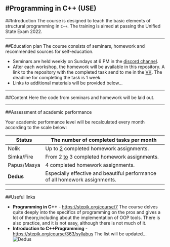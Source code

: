 #Programming in C++ (USE)
---
##Introduction
The course is designed to teach the basic elements of structural programming in `C++`. The training is aimed at passing the Unified State Exam 2022.

---
##Education plan
The course consists of seminars, homework and recommended sources for self-education.

- Seminars are held weekly on Sundays at 6 PM in the [discord channel](https://discord.gg/CmhtjhPsXK).
- After each workshop, the homework will be available in this repository. A link to the repository with the completed task send to me in the [VK](https://vk.com/prohoretz). The deadline for completing the task is 1 week.
- Links to additional materials will be provided below...

--- 
##Content
Here the code from seminars and homework will be laid out.

---
##Assessment of academic performance

Your academic performance level will be recalculated every month according to the scale below:

Status|The number of completed tasks per month
------|---------------------------------------
Nolik |Up to [2](https://www.youtube.com/watch?v=gbyWNkcKkEM) completed homework assignments.
Simka/Fire|From 2 [to](https://www.youtube.com/watch?v=gbyWNkcKkEM) 3 completed homework assignments.
Papus/Masya|4 completed homework assignments.
**Dedus** | Especially effective and beautiful performance of all homework assignments.

---
##Useful links
- **Programming in C++** - https://stepik.org/course/7
The course delves quite deeply into the specifics of programming on the pros and gives a lot of theory,including about the implementation of OOP tools.
There is also practice, and it is not easy, although there is not much of it.
- **Introduction to C++Programming** - https://stepik.org/course/363/syllabus
The list will be updated...
![Dedus](https://1.bp.blogspot.com/-cu83-o2vn_I/WUQduH8BLkI/AAAAAAABIds/Z-RQ7wph1ogMu1713orcRbb6kqykKlKQACKgBGAs/s1600/fixiki_48.png "Dedus")
